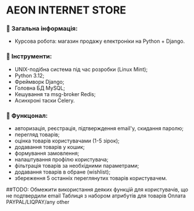 # AEON INTERNET STORE

### 📂 Загальна інформація:
- Курсова робота: магазин продажу електроніки на Python + Django.

### 📌 Інструменти:
- UNIX-подібна система під час розробки (Linux Mint);
- Python 3.12;
- Фреймворк Django;
- Головна БД MySQL;
- Кешування та msg-broker Redis;
- Асинхроні таски Celery.

### 📌 Функцонал:
- авторизація, реєстрація, підтверждення email'у, скидання паролю;
- перегляд товарів;
- оцінка товарів користувачами (1-5 зірок);
- додавання товарів у кошик;
- формування замовлення;
- налаштування профілю користувача;
- фільтрація товарів за необхідними параметрами;
- додавання товарів в обране (wishlist);
- збереження 5 останніх переглянутих товарів користувачем.


##TODO:
Обмежити використання деяких функцій для користувачів, що не подтвердили email
Таблиця з набором атрибутів для товарів
Оплата PAYPAL/LIQPAY/any other

